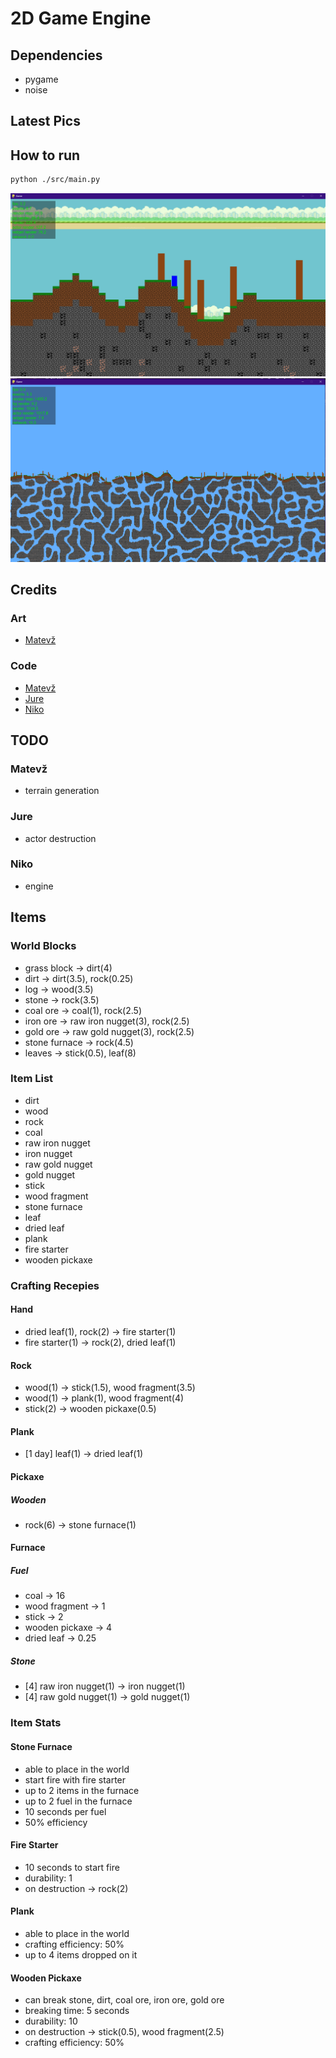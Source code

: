 # 2D Game Engine

## Dependencies

- pygame
- noise

## Latest Pics

## How to run

```bash
python ./src/main.py
```

![image](docs/images/image.png)
![image2](docs/images/image2.png)

## Credits

### Art

- [Matevž](https://github.com/BERZI-1234)

### Code

- [Matevž](https://github.com/BERZI-1234)
- [Jure](https://github.com/Gamer1234-gif)
- [Niko](https://github.com/skelci)

## TODO

### Matevž

- terrain generation

### Jure

- actor destruction

### Niko

- engine

## Items

### World Blocks

- grass block   -> dirt(4)
- dirt          -> dirt(3.5),           rock(0.25)
- log           -> wood(3.5)
- stone         -> rock(3.5)
- coal ore      -> coal(1),             rock(2.5)
- iron ore      -> raw iron nugget(3),  rock(2.5)
- gold ore      -> raw gold nugget(3),  rock(2.5)
- stone furnace -> rock(4.5)
- leaves        -> stick(0.5),          leaf(8)

### Item List

- dirt
- wood
- rock
- coal
- raw iron nugget
- iron nugget
- raw gold nugget
- gold nugget
- stick
- wood fragment
- stone furnace
- leaf
- dried leaf
- plank
- fire starter
- wooden pickaxe

### Crafting Recepies

#### Hand

- dried leaf(1),    rock(2) -> fire starter(1)
- fire starter(1)           -> rock(2), dried leaf(1)

#### Rock

- wood(1)   -> stick(1.5),  wood fragment(3.5)
- wood(1)   -> plank(1),    wood fragment(4)
- stick(2)  -> wooden pickaxe(0.5)

#### Plank

- [1 day]   leaf(1) ->  dried leaf(1)

#### Pickaxe

##### Wooden

- rock(6)   -> stone furnace(1)

#### Furnace

##### Fuel

- coal              -> 16
- wood fragment     -> 1
- stick             -> 2
- wooden pickaxe    -> 4
- dried leaf        -> 0.25

##### Stone

- [4] raw iron nugget(1) -> iron nugget(1)
- [4] raw gold nugget(1) -> gold nugget(1)

### Item Stats

#### Stone Furnace

- able to place in the world
- start fire with fire starter
- up to 2 items in the furnace
- up to 2 fuel in the furnace
- 10 seconds per fuel
- 50% efficiency

#### Fire Starter

- 10 seconds to start fire
- durability: 1
- on destruction -> rock(2)

#### Plank

- able to place in the world
- crafting efficiency: 50%
- up to 4 items dropped on it

#### Wooden Pickaxe

- can break stone, dirt, coal ore, iron ore, gold ore
- breaking time: 5 seconds
- durability: 10
- on destruction -> stick(0.5), wood fragment(2.5)
- crafting efficiency: 50%
